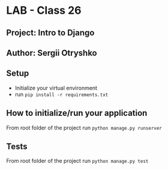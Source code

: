 # LAB - Class 26

## Project: Intro to Django

## Author: Sergii Otryshko

## Setup

- Initialize your virtual environment
- run `pip install -r requirements.txt`

## How to initialize/run your application

From root folder of the project run `python manage.py runserver` 

## Tests

From root folder of the project run `python manage.py test`
